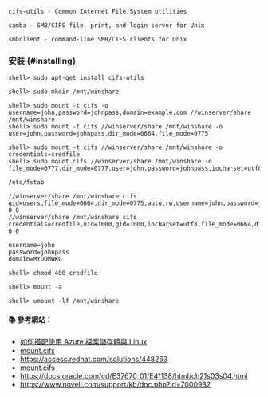 `cifs-utils - Common Internet File System utilities`

`samba - SMB/CIFS file, print, and login server for Unix`

`smbclient - command-line SMB/CIFS clients for Unix`


### 安裝 {#installing}
```console
shell> sudo apt-get install cifs-utils
```

```console
shell> sudo mkdir /mnt/winshare

shell> sudo mount -t cifs -o username=john,password=johnpass,domain=example.com //winserver/share /mnt/winshare
shell> sudo mount -t cifs //winserver/share /mnt/winshare -o user=john,password=johnpass,dir_mode=0664,file_mode=0775

shell> sudo mount -t cifs //winserver/share /mnt/winshare -o credentials=credfile
shell> sudo mount.cifs //winserver/share /mnt/winshare -o file_mode=0777,dir_mode=0777,user=john,password=johnpass,iocharset=utf8
```

`/etc/fstab`
```
//winserver/share /mnt/winshare cifs gid=users,file_mode=0664,dir_mode=0775,auto,rw,username=john,password=johnpass 0 0
//winserver/share /mnt/winshare cifs credentials=credfile,uid=1000,gid=1000,iocharset=utf8,file_mode=0664,dir_mode=0775 0 0
```

```
username=john
password=johnpass
domain=MYDOMWKG
```
```console
shell> chmod 400 credfile
```
```console
shell> mount -a

shell> umount -lf /mnt/winshare
```


#### :books: 參考網站：
- [如何搭配使用 Azure 檔案儲存體與 Linux](https://azure.microsoft.com/zh-tw/documentation/articles/storage-how-to-use-files-linux/)
- [mount.cifs](https://www.samba.org/samba/docs/man/manpages-3/mount.cifs.8.html)
- https://access.redhat.com/solutions/448263
- [mount.cifs](https://opensource.apple.com/source/samba/samba-92.15/samba/docs/htmldocs/mount.cifs.8.html)
- https://docs.oracle.com/cd/E37670_01/E41138/html/ch21s03s04.html
- https://www.novell.com/support/kb/doc.php?id=7000932